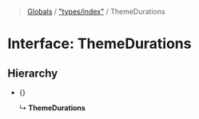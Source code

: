 > [Globals](../README.md) / ["types/index"](../modules/_types_index_.md) / ThemeDurations

# Interface: ThemeDurations

## Hierarchy

- {}

  ↳ **ThemeDurations**
